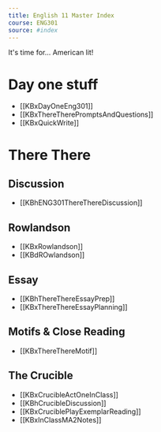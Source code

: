 ```yaml
---
title: English 11 Master Index
course: ENG301
source: #index
---
```


It's time for... American lit!

# Day one stuff
- [[KBxDayOneEng301]]
- [[KBxThereTherePromptsAndQuestions]]
- [[KBxQuickWrite]]

# There There

## Discussion
- [[KBhENG301ThereThereDiscussion]] 

## Rowlandson 
- [[KBxRowlandson]]
- [[KBdROwlandson]]

## Essay
- [[KBhThereThereEssayPrep]] 
- [[KBxThereThereEssayPlanning]]

## Motifs & Close Reading 
- [[KBxThereThereMotif]]


## The Crucible
- [[KBxCrucibleActOneInClass]]
- [[KBhCrucibleDiscussion]] 
- [[KBxCruciblePlayExemplarReading]]
- [[KBxInClassMA2Notes]]









